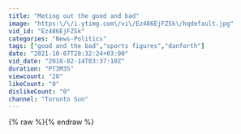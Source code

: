 ```yaml
---
title: "Meting out the good and bad"
image: "https:\/\/i.ytimg.com\/vi\/Ez486EjFZSk\/hqdefault.jpg"
vid_id: "Ez486EjFZSk"
categories: "News-Politics"
tags: ["good and the bad","sports figures","danforth"]
date: "2021-10-07T20:32:24+03:00"
vid_date: "2018-02-14T03:37:10Z"
duration: "PT3M3S"
viewcount: "28"
likeCount: "0"
dislikeCount: "0"
channel: "Toronto Sun"
---
```

{% raw %}{% endraw %}
